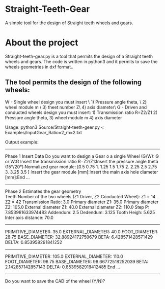 # Straight-Teeth-Gear
A simple tool for the design of Straight teeth wheels and gears.
# About the project
Straight-teeth-gear.py is a tool that permits the design of a Straight teeth wheels and gears. The code is written in python3 and it permits to save the wheels geometries in dxf format..


The tool permits the design of the following wheels:
 -------------------------------------------------------------
W   -  Single wheel design you must insert  \\
	1) Pressure angle theta, \\
	2) wheel module m \\
	3) theet number Z\\
	4) axis diameter\\
G  -  Driven and conducted wheels design you must insert:
	1) Transmission ratio R=Z2/Z1
	2) Pressure angle theta, 
	3) wheel module m 
	4) axis diameter

Usage: python3 Source/Straight-teeth-geer.py < Examples/InputGear_Ratio=2_m=2.txt

Output example:
__________________________________
Phase 1 Insert Data
Do you want to design a Gear o a single Wheel (G/W):
G or W:G
Insert the transmission ratio R=Z2/Z1:Insert the pressure angle theta (15°/20°):Normalized gear module: [0.5  0.75 1.   1.25 1.5  1.75 2.   2.25 2.5  2.75 3.   3.25 3.5 ]
Insert the gear module [mm]:Insert the main axis hole diameter [mm]:End ...
__________________________________
Phase 2 Estimates the gear geometry \
Teeth Number of the two wheels (Z1 Driver, Z2 Conducted Wheel): Z1 =  14  Z2 =  42
Transmission Ratio: 3.0
Primary diameter Z1: 35.0
Primary diameter Z2: 105.0
External diameter Z1: 40.0
External diameter Z2: 110.0
Step P: 7.853981633974483
Addendum: 2.5
Dedendum: 3.125
Tooth Heigh: 5.625
Inter axis distance: 70.0
_______________________________________
PRIMITIVE_DIAMETER: 35.0
EXTERNAL_DIAMETER: 40.0
FOOT_DIAMETER: 28.75
BASE_DIAMETER: 32.88924172750679
BETA: 6.428571428571429
DELTA: 0.853958291841252
_______________________________________
PRIMITIVE_DIAMETER: 105.0
EXTERNAL_DIAMETER: 110.0
FOOT_DIAMETER: 98.75
BASE_DIAMETER: 98.66772518252039
BETA: 2.142857142857143
DELTA: 0.8539582918412485
End ...
__________________________________
Do you want to save the CAD of the wheel (Y/N)?
